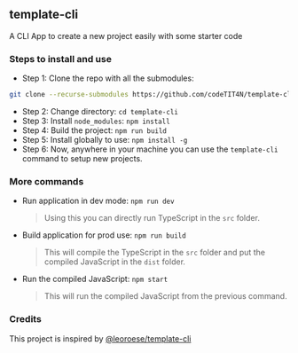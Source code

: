 ## template-cli

A CLI App to create a new project easily with some starter code

### Steps to install and use

- Step 1: Clone the repo with all the submodules:

```bash
git clone --recurse-submodules https://github.com/codeTIT4N/template-cli
```

- Step 2: Change directory: `cd template-cli`
- Step 3: Install `node_modules`: `npm install`
- Step 4: Build the project: `npm run build`
- Step 5: Install globally to use: `npm install -g`
- Step 6: Now, anywhere in your machine you can use the `template-cli` command to setup new projects.

### More commands

- Run application in dev mode: `npm run dev`

  > Using this you can directly run TypeScript in the `src` folder.

- Build application for prod use: `npm run build`

  > This will compile the TypeScript in the `src` folder and put the compiled JavaScript in the `dist` folder.

- Run the compiled JavaScript: `npm start`

  > This will run the compiled JavaScript from the previous command.

### Credits

This project is inspired by [@leoroese/template-cli](https://github.com/leoroese/template-cli)
